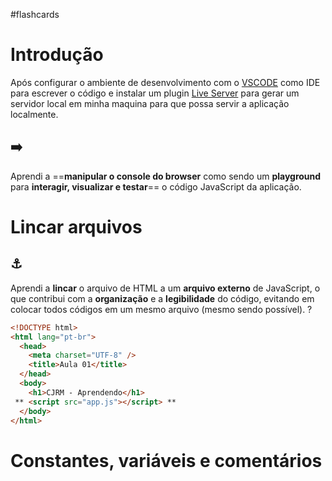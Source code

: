 #flashcards

# Introdução
Após configurar o ambiente de desenvolvimento com o [VSCODE](https://code.visualstudio.com) como IDE para escrever o código e instalar um plugin [Live Server](https://marketplace.visualstudio.com/items?itemName=ritwickdey.LiveServer) para gerar um servidor local em minha maquina para que possa servir a aplicação localmente.

## ➡️
Aprendi a ==**manipular o console do browser** como sendo um **playground** para **interagir, visualizar e testar**== o código JavaScript da aplicação.
<!--SR:!2021-08-10,1,230-->

# Lincar arquivos
## ⚓️
Aprendi a **lincar** o arquivo de HTML a um **arquivo externo** de JavaScript, o que contribui com a **organização** e a **legibilidade** do código, evitando em colocar todos códigos em um mesmo arquivo (mesmo sendo possível).
?
```html
<!DOCTYPE html>
<html lang="pt-br">	
  <head>
    <meta charset="UTF-8" />
	<title>Aula 01</title>
  </head>
  <body>
	<h1>CJRM - Aprendendo</h1>
 ** <script src="app.js"></script> **
  </body>
</html>
```
<!--SR:2021-08-12,3,250-->

# Constantes, variáveis e comentários